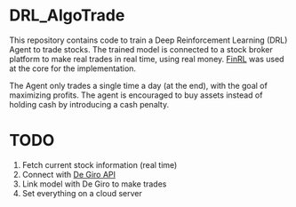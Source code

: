 # DRL_AlgoTrade
This repository contains code to train a Deep Reinforcement Learning (DRL) Agent to trade stocks. The trained model is connected to a stock broker platform to make real trades in real time, using real money. 
[FinRL](https://github.com/AI4Finance-Foundation/FinRL) was used at the core for the implementation. 

The Agent only trades a single time a day (at the end), with the goal of maximizing profits. The agent is encouraged to buy assets instead of holding cash by introducing a cash penalty. 


# TODO
1. Fetch current stock information (real time)
2. Connect with [De Giro API](https://pypi.org/project/degiroapi/)
3. Link model with De Giro to make trades
4. Set everything on a cloud server

